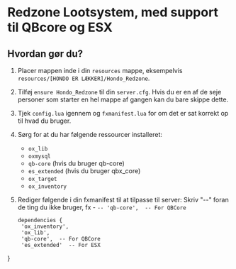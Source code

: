 # Redzone Lootsystem, med support til QBcore og ESX

## Hvordan gør du?

1. Placer mappen inde i din `resources` mappe, eksempelvis `resources/[HONDO ER LÆKKER]/Hondo_Redzone`.

2. Tilføj `ensure Hondo_Redzone` til din `server.cfg`. Hvis du er en af de seje personer som starter en hel mappe af gangen kan du bare skippe dette.

3. Tjek `config.lua` igennem og `fxmanifest.lua` for om det er sat korrekt op til hvad du bruger.

4. Sørg for at du har følgende ressourcer installeret:
   - `ox_lib`
   - `oxmysql`
   - `qb-core` (hvis du bruger qb-core)
   - `es_extended` (hvis du bruger qbx_core)
   - `ox_target`
   - `ox_inventory` 

6. Rediger følgende i din fxmanifest til at tilpasse til server:
 Skriv "--" foran de ting du ikke bruger, fx - `-- 'qb-core',  -- For QBCore`
   ```
   dependencies {
    'ox_inventory',
    'ox_lib',
    'qb-core',  -- For QBCore
    'es_extended'  -- For ESX
}
